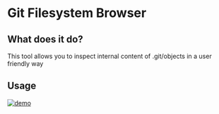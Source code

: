 # Git Filesystem Browser

## What does it do?

This tool allows you to inspect internal content of .git/objects in a user friendly way

## Usage

[![demo](https://asciinema.org/a/iFvk14ywlDhW7TmDQIgadDgcz.svg)](https://asciinema.org/a/iFvk14ywlDhW7TmDQIgadDgcz?autoplay=1)